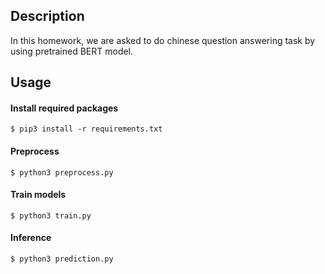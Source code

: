 ## Description
In this homework, we are asked to do chinese question answering task by using pretrained BERT model.


## Usage
#### Install required packages
```shell
$ pip3 install -r requirements.txt
```

#### Preprocess
```shell
$ python3 preprocess.py
```

#### Train models
```shell
$ python3 train.py
```

#### Inference
```shell
$ python3 prediction.py
```

